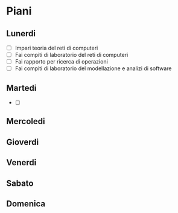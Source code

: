 # Piani

## Lunerdi
- [ ] Impari teoria del reti di computeri
- [ ] Fai compiti di laboratorio del reti di computeri
- [ ] Fai rapporto per ricerca di operazioni
- [ ] Fai compiti di laboratorio del modellazione e analizi di software

## Martedi
- [ ] 

## Mercoledi

## Gioverdi

## Venerdi

## Sabato

## Domenica
